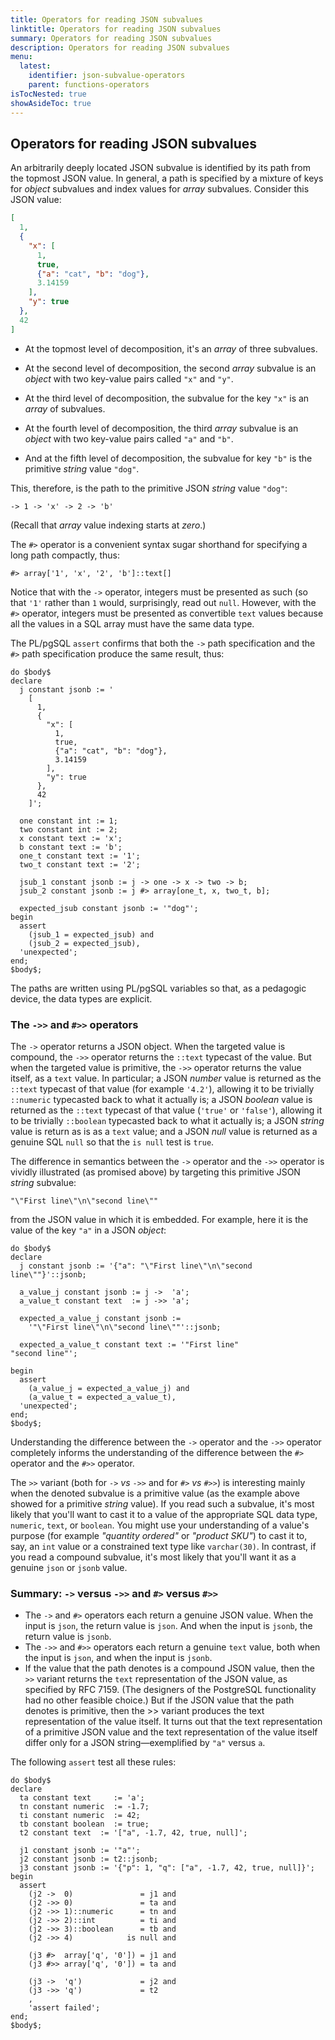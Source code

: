 ```yaml
---
title: Operators for reading JSON subvalues
linktitle: Operators for reading JSON subvalues
summary: Operators for reading JSON subvalues
description: Operators for reading JSON subvalues
menu:
  latest:
    identifier: json-subvalue-operators
    parent: functions-operators
isTocNested: true
showAsideToc: true
---
```


## Operators for reading JSON subvalues

An arbitrarily deeply located JSON subvalue is identified by its path from the topmost JSON value. In general, a path is specified by a mixture of keys for _object_ subvalues and index values for _array_ subvalues. Consider this JSON value:

```json
[
  1,
  {
    "x": [
      1,
      true,
      {"a": "cat", "b": "dog"},
      3.14159
    ],
    "y": true
  },
  42
]
```

- At the topmost level of decomposition, it's an _array_ of three subvalues.

- At the second level of decomposition, the second _array_ subvalue is an _object_ with two key-value pairs called `"x"` and `"y"`.

- At the third level of decomposition, the subvalue for the key `"x"` is an _array_ of subvalues.

- At the fourth level of decomposition, the third _array_ subvalue is an _object_ with two key-value pairs called `"a"` and `"b"`.

- And at the fifth level of decomposition, the subvalue for key `"b"` is the primitive _string_ value `"dog"`.

This, therefore, is the path to the primitive JSON _string_ value `"dog"`:

```
-> 1 -> 'x' -> 2 -> 'b'
```

(Recall that _array_ value indexing starts at _zero_.) 

The `#>` operator is a convenient syntax sugar shorthand for specifying a long path compactly, thus:

```
#> array['1', 'x', '2', 'b']::text[]
```

Notice that with the `->` operator, integers must be presented as such (so that `'1'` rather than `1` would, surprisingly, read out `null`. However, with the `#>` operator, integers must be presented as convertible `text` values because all the values in a SQL array must have the same data type.

The PL/pgSQL `assert` confirms that both the `->` path specification and the `#>` path specification produce the same result, thus:

```postgresql
do $body$
declare
  j constant jsonb := '
    [
      1,
      {
        "x": [
          1,
          true,
          {"a": "cat", "b": "dog"},
          3.14159
        ],
        "y": true
      },
      42
    ]';

  one constant int := 1;
  two constant int := 2;
  x constant text := 'x';
  b constant text := 'b';
  one_t constant text := '1';
  two_t constant text := '2';

  jsub_1 constant jsonb := j -> one -> x -> two -> b;
  jsub_2 constant jsonb := j #> array[one_t, x, two_t, b];

  expected_jsub constant jsonb := '"dog"';
begin
  assert
    (jsub_1 = expected_jsub) and
    (jsub_2 = expected_jsub),
  'unexpected';
end;
$body$;
```

The paths are written using PL/pgSQL variables so that, as a pedagogic device, the data types are explicit.

### The `->>` and `#>>` operators

The `->` operator returns a JSON object. When the targeted value is compound, the `->>` operator returns the `::text` typecast of the value. But when the targeted value is primitive, the `->>` operator returns the value itself, as a `text` value. In particular; a JSON _number_ value is returned as the `::text` typecast of that value (for example `'4.2'`), allowing it to be trivially `::numeric` typecasted back to what it actually is; a JSON _boolean_ value is returned as the `::text` typecast of that value (`'true'` or `'false'`), allowing it to be trivially `::boolean` typecasted back to what it actually is; a JSON _string_ value is return as is as a `text` value; and a JSON _null_ value is returned as a genuine SQL `null` so that the `is null` test is `true`.

The difference in semantics between the `->` operator and the `->>` operator is vividly illustrated (as promised above) by targeting this primitive JSON _string_ subvalue:

```postgresql
"\"First line\"\n\"second line\""
```
from the JSON value in which it is embedded. For example, here it is the value of the key `"a"` in a JSON _object_:
```
do $body$
declare
  j constant jsonb := '{"a": "\"First line\"\n\"second line\""}'::jsonb;

  a_value_j constant jsonb := j ->  'a';
  a_value_t constant text  := j ->> 'a';

  expected_a_value_j constant jsonb :=
    '"\"First line\"\n\"second line\""'::jsonb;
  
  expected_a_value_t constant text := '"First line"
"second line"';

begin
  assert
    (a_value_j = expected_a_value_j) and
    (a_value_t = expected_a_value_t),
  'unexpected';
end;
$body$;
```

Understanding the difference between the `->` operator and the `->>` operator completely informs the understanding of the difference between the `#>` operator and the `#>>` operator.

The `>>` variant (both for `->` _vs_ `->>` and for `#>` _vs_ `#>>`) is interesting mainly when the denoted subvalue is a primitive value (as the example above showed for a primitive _string_ value). If you read such a subvalue, it's most likely that you'll want to cast it to a value of the appropriate SQL data type, `numeric`, `text`, or `boolean`.  You might use your understanding of a value's purpose (for example _"quantity ordered"_ or _"product SKU"_) to cast it to, say, an `int` value or a constrained text type like `varchar(30)`. In contrast, if you read a compound subvalue, it's most likely that you'll want it as a genuine `json` or `jsonb` value.

### Summary: `->` versus `->>` and `#>` versus `#>>`

- The `->` and `#>` operators each return a genuine JSON value. When the input is `json`, the return value is `json`. And when the input is `jsonb`, the return value is `jsonb`.
- The `->>` and `#>>` operators each return a genuine `text` value, both when the input is `json`, and when the input is `jsonb`.
- If the value that the path denotes is a compound JSON value, then the` >>` variant returns the `text` representation of the JSON value, as specified by RFC 7159. (The designers of the PostgreSQL functionality had no other feasible choice.) But if the JSON value that the path denotes is primitive, then the >> variant produces the text representation of the value itself. It turns out that the text representation of a primitive JSON value and the text representation of the value itself differ only for a JSON string—exemplified by `"a"` versus `a`.

The following `assert` test all these rules:

```postgresql
do $body$
declare
  ta constant text     := 'a';
  tn constant numeric  := -1.7;
  ti constant numeric  := 42;
  tb constant boolean  := true;
  t2 constant text  := '["a", -1.7, 42, true, null]';

  j1 constant jsonb := '"a"';
  j2 constant jsonb := t2::jsonb;
  j3 constant jsonb := '{"p": 1, "q": ["a", -1.7, 42, true, null]}';
begin
  assert
    (j2 ->  0)               = j1 and
    (j2 ->> 0)               = ta and
    (j2 ->> 1)::numeric      = tn and
    (j2 ->> 2)::int          = ti and
    (j2 ->> 3)::boolean      = tb and
    (j2 ->> 4)            is null and

    (j3 #>  array['q', '0']) = j1 and
    (j3 #>> array['q', '0']) = ta and

    (j3 ->  'q')             = j2 and
    (j3 ->> 'q')             = t2
    ,
    'assert failed';
end;
$body$;
```
